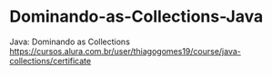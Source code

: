 # Dominando-as-Collections-Java

Java: Dominando as Collections
https://cursos.alura.com.br/user/thiagogomes19/course/java-collections/certificate
